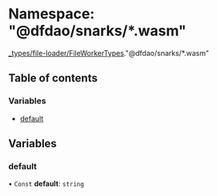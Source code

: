 # Namespace: "@dfdao/snarks/\*.wasm"

[\_types/file-loader/FileWorkerTypes](types_file_loader_FileWorkerTypes.md)."@dfdao/snarks/\*.wasm"

## Table of contents

### Variables

- [default](types_file_loader_FileWorkerTypes.__darkforest_eth_snarks___wasm_.md#default)

## Variables

### default

• `Const` **default**: `string`
